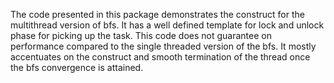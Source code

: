 The code presented in this package demonstrates the construct for the multithread version of bfs. It has a well defined template for lock and unlock phase for picking up the task. This code does not guarantee on performance compared to the single 
threaded version of the bfs. It mostly accentuates on the construct and smooth termination of the thread once the bfs convergence is attained. 
